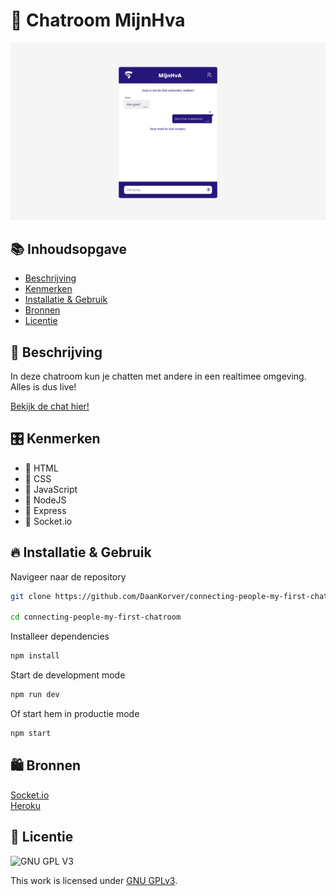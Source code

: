 # 💬 Chatroom MijnHva

<img src="./docs/preview.png" alt="MijnHvA chat">

## 📚 Inhoudsopgave

- [Beschrijving](#beschrijving)
- [Kenmerken](#kenmerken)
- [Installatie & Gebruik](#installatie&gebruk)
- [Bronnen](#bronnen)
- [Licentie](#licentie)

## 📃 Beschrijving

In deze chatroom kun je chatten met andere in een realtimee omgeving. Alles is dus live!

<!-- Voeg een mooie poster visual toe 📸 -->
<!-- Voeg een link toe naar Github Pages 🌐-->

[Bekijk de chat hier!](http://connecting-people-first-chat.herokuapp.com/)

## 🎛️ Kenmerken

- 🧡 HTML
- 💙 CSS
- 💛 JavaScript
- 💚 NodeJS
- 🚂 Express
- 🛟 Socket.io

## 🔥 Installatie & Gebruik

Navigeer naar de repository

```sh
git clone https://github.com/DaanKorver/connecting-people-my-first-chatroom.git

cd connecting-people-my-first-chatroom
```

Installeer dependencies

```sh
npm install
```

Start de development mode

```sh
npm run dev
```

Of start hem in productie mode

```sh
npm start
```

## 🛍️ Bronnen

[Socket.io](https://socket.io/)  
[Heroku](https://www.heroku.com/)

## 🪪 Licentie

![GNU GPL V3](https://www.gnu.org/graphics/gplv3-127x51.png)

This work is licensed under [GNU GPLv3](./LICENSE).

